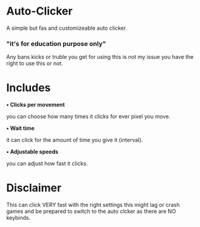 # Auto-Clicker

A simple but fas and customizeable auto clicker.

### "it's for education purpose only"

Any bans kicks or truble you get for using this is not my issue you have the right to use this or not.

# **Includes**
**• Clicks per movement**

you can choose how many times it clicks for ever pixel you move.

**• Wait time**

it can click for the amount of time you give it (interval).

**• Adjustable speeds**

you can adjust how fast it clicks.

# **Disclaimer**

This can click VERY fast with the right settings this might lag or crash games and be prepared to switch to the auto clcker as there are NO keybinds.
